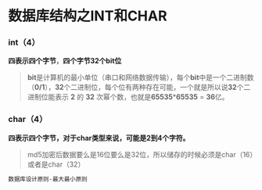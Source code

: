 # 数据库结构之INT和CHAR

### int（4）

**四表示四个字节**，**四个字节32个bit位**

> **bit**是计算机的最小单位（串口和网络数据传输），每个**bit**中是一个二进制数（**0/1**），**32**个二进制位，每个位有两种存在可能，一个就是所以说**32**个二进制位能表示 **2** 的 **32** 次幂个数，也就是**65535*****65535** = **36**亿。

### char（4）

**四表示四个字节，对于char类型来说，可能是2到4个字符。**

> md5加密后数据要么是16位要么是32位，所以储存的时候必须是char（16）或者是char（32）

```cmd
数据库设计原则-最大最小原则
```


